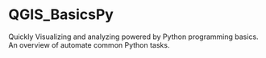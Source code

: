 # QGIS_BasicsPy
Quickly Visualizing and analyzing powered by Python programming basics. An overview of automate common Python tasks.
